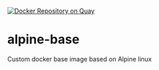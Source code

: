 [![Docker Repository on Quay](https://quay.io/repository/thwint/alpine-base/status "Docker Repository on Quay")](https://quay.io/repository/thwint/alpine-base)
# alpine-base
Custom docker base image based on Alpine linux
